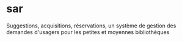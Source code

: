 # sar
Suggestions, acquisitions, réservations, un système de gestion des demandes d'usagers pour les petites et moyennes bibliothèques
